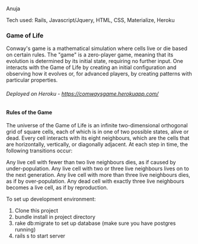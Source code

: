 Anuja

Tech used: Rails, Javascript/Jquery, HTML, CSS, Materialize, Heroku

### Game of Life
Conway's game is a mathematical simulation where cells live or die based on certain rules. The "game" is a zero-player game, meaning that its evolution is determined by its initial state, requiring no further input. One interacts with the Game of Life by creating an initial configuration and observing how it evolves or, for advanced players, by creating patterns with particular properties.

###### Deployed on Heroku - https://comwaysgame.herokuapp.com/

#### Rules of the Game
The universe of the Game of Life is an infinite two-dimensional orthogonal grid of square cells, each of which is in one of two possible states, alive or dead. Every cell interacts with its eight neighbours, which are the cells that are horizontally, vertically, or diagonally adjacent. At each step in time, the following transitions occur:

Any live cell with fewer than two live neighbours dies, as if caused by under-population.
Any live cell with two or three live neighbours lives on to the next generation.
Any live cell with more than three live neighbours dies, as if by over-population.
Any dead cell with exactly three live neighbours becomes a live cell, as if by reproduction.

To set up development environment:

1. Clone this project
2. bundle install in project directory
3. rake db:migrate to set up database (make sure you have postgres running)
4. rails s to start server

